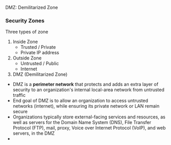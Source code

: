 DMZ: Demilitarized Zone

### Security Zones
Three types of zone
1. Inside Zone
	- Trusted / Private
	- Private IP address
2. Outside Zone
	- Untrusted / Public
	- Internet
3. DMZ (Demilitarized Zone)

- DMZ is a **perimeter network** that protects and adds an extra layer of security to an organization's internal local-area network from untrusted traffic
- End goal of DMZ is to allow an organization to access untrusted networks (internet), while ensuring its private network or LAN remain secure
- Organizations typically store external-facing services and resources, as well as servers for the Domain Name System (DNS), File Transfer Protocol (FTP), mail, proxy, Voice over Internet Protocol (VoIP), and web servers, in the DMZ
- 